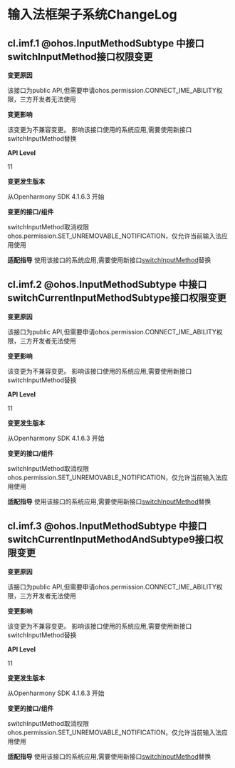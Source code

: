 # 输入法框架子系统ChangeLog

## cl.imf.1 @ohos.InputMethodSubtype 中接口switchInputMethod接口权限变更


**变更原因**

该接口为public API,但需要申请ohos.permission.CONNECT_IME_ABILITY权限，三方开发者无法使用

**变更影响**

该变更为不兼容变更。
影响该接口使用的系统应用,需要使用新接口switchInputMethod替换

**API Level**

11

**变更发生版本**

从Openharmony SDK 4.1.6.3 开始

**变更的接口/组件**

switchInputMethod取消权限ohos.permission.SET_UNREMOVABLE_NOTIFICATION，仅允许当前输入法应用使用

**适配指导**
使用该接口的系统应用,需要使用新接口[switchInputMethod](../../../application-dev/reference/apis/js-apis-inputmethod.md#inputmethodswitchinputmethod11)替换

## cl.imf.2 @ohos.InputMethodSubtype 中接口switchCurrentInputMethodSubtype接口权限变更


**变更原因**

该接口为public API,但需要申请ohos.permission.CONNECT_IME_ABILITY权限，三方开发者无法使用

**变更影响**

该变更为不兼容变更。
影响该接口使用的系统应用,需要使用新接口switchInputMethod替换

**API Level**

11

**变更发生版本**

从Openharmony SDK 4.1.6.3 开始

**变更的接口/组件**

switchInputMethod取消权限ohos.permission.SET_UNREMOVABLE_NOTIFICATION，仅允许当前输入法应用使用

**适配指导**
使用该接口的系统应用,需要使用新接口[switchInputMethod](../../../application-dev/reference/apis/js-apis-inputmethod.md#inputmethodswitchinputmethod11)替换

## cl.imf.3 @ohos.InputMethodSubtype 中接口switchCurrentInputMethodAndSubtype9接口权限变更


**变更原因**

该接口为public API,但需要申请ohos.permission.CONNECT_IME_ABILITY权限，三方开发者无法使用

**变更影响**

该变更为不兼容变更。
影响该接口使用的系统应用,需要使用新接口switchInputMethod替换

**API Level**

11

**变更发生版本**

从Openharmony SDK 4.1.6.3 开始

**变更的接口/组件**

switchInputMethod取消权限ohos.permission.SET_UNREMOVABLE_NOTIFICATION，仅允许当前输入法应用使用

**适配指导**
使用该接口的系统应用,需要使用新接口[switchInputMethod](../../../application-dev/reference/apis/js-apis-inputmethod.md#inputmethodswitchinputmethod11)替换



